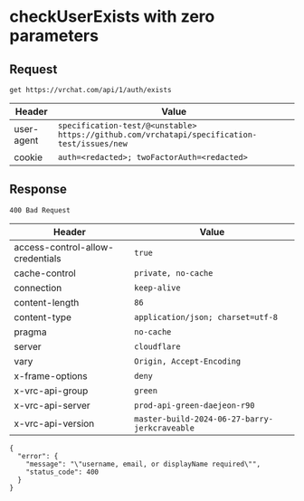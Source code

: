 # checkUserExists with zero parameters

## Request
`get https://vrchat.com/api/1/auth/exists`

| Header | Value |
| ------ | ----- |
| user-agent | `specification-test/@<unstable> https://github.com/vrchatapi/specification-test/issues/new` |
| cookie | `auth=<redacted>; twoFactorAuth=<redacted>` |


## Response
`400 Bad Request`

| Header | Value |
| ------ | ----- |
| access-control-allow-credentials | `true` |
| cache-control | `private, no-cache` |
| connection | `keep-alive` |
| content-length | `86` |
| content-type | `application/json; charset=utf-8` |
| pragma | `no-cache` |
| server | `cloudflare` |
| vary | `Origin, Accept-Encoding` |
| x-frame-options | `deny` |
| x-vrc-api-group | `green` |
| x-vrc-api-server | `prod-api-green-daejeon-r90` |
| x-vrc-api-version | `master-build-2024-06-27-barry-jerkcraveable` |

```jsonc
{
  "error": {
    "message": "\"username, email, or displayName required\"",
    "status_code": 400
  }
}
```
